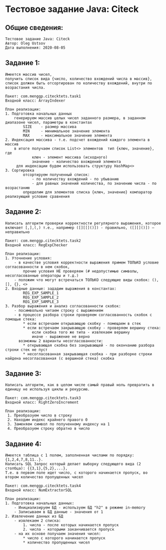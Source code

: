 # Тестовое задание Java: Citeck

Общие сведения:
-----------------
    Тестовое задание Java: Citeck 
    Автор: Oleg Ustsov
    Дата выполнения: 2020-08-05
    
Задание 1:
--------------------------------------
    Имеется массив чисел,
    получить список вида {число, количество вхождений числа в массив},
    список должен быть отсортирован по количеству вхождений, внутри по возрастания числа.

    Пакет: com.menggp.citecktets.task1
    Входной класс: ArrayIndexer

    План реализации:
    1. Подготовка начальных данных
        генерируем массив целых чисел заданного размера, в заданном диапазоне чисел, параметры в константах
            SIZE    - размер массива
            MIN     - минимальное значение элемента
            MAX     - максимальное значение элемента
    2. Индексация массива - т.е. подсчет вхождений каждого элемента в массив
        в итоге получаем список List<> элементов  тип {ключ, значение}, где
                ключ - элемент массива (исходного)
                значение - количество вхождений элемента
         для индексации будем использовать структуру HashMap<>
    3. Сортировка
            отсортируем полученный список:
                - по количеству вхождений - по убыванию
                - для равных значений количества, по значению числа - по возрастанию
            определим для элементов списка {ключ, значение} компаратор реализующий условие сравнения

Задание 2:
--------------------------------------
    Написать алгоритм проверки корректности регулярного выражения, которое включает [,],(,) т.е., например ([][[]()]) - правильно, ([][]()]) – неправильно

    Пакет: com.menggp.citecktets.task2
    Входной класс: RegExpChecker

    План реализации:
    1. Уточнение условия:
        - в качестве условия корректности выражения примем ТОЛЬКО условие согласованности в нем скобок,
            прочие условия НЕ проверяем (# недопустимые символы, несогласованные операторы и т.д.)
        - положим что могут встречаться ТОЛЬКО следующие виды скобок: (), [], {}, <>
    2. Входные данные: зададим выражения в константах:
            REG_EXP_SAMPLE_1
            REG_EXP_SAMPLE_2
            REG_EXP_SAMPLE_3
    3. Разбор выражения и анализ согласованности скобок:
        - посимвольно читаем строку с выражением
        - в процессе разбора строки проверяем согласованность скобок с помощью стека:
            * если встречаем открывающую скобку - помещаем в стек
            * если встречаем закрывающую скобку - проверяем вершину стека:
                если скобка того же типа - извлекаем вершину
                иначе - выражение не верно
          возможны 2 варианты несогласованности:
            * открывающая скобка без закрывающей - по окончанию разбора строки стек не пуст
            * несогласованная закрывающая скобка - при разборке строки найдена несогласованная (с вершиной стека) скобка

Задание 3:
--------------------------------------
    Написать алгоритм, как в целом числе самый правый ноль превратить в единицу не используя циклы и рекурсию.

    Пакет: com.menggp.citecktets.task3
    Входной класс: RightZeroIncrement

    План реализации:
     1. Преобразуем число в строку
     2. Находим индекс крайнего правого 0
     3. Заменяем символ по полученному индексу на 1
     4. Преобразуем строку обратно в число


Задание 4:
--------------------------------------
    Имеется таблица с 1 полем, заполненная числами по порядку: {1,2,4,7,8,11..}.
    Написать SQL Запрос который делает выборку следующего вида (2 столбца): {{3,1},{5,2},...},
    Т.е. в первом поле идет число, с которого начинается пропуск, во втором количество пропущенных чисел

    Пакет: com.menggp.citecktets.task4
    Входной класс: NumExtractorSQL

    План реализации:
    1. Подготовка начальных данных:
        - Инициализируем БД - используем БД "h2" в режиме in-memory
        - Записываем в БД данные - значения от 1
    2. Извлечение данных из БД
        - извлекаем 2 списка:
            1. числа - после которых начинается пропуск
            2. числа - которыми заканчивается пропуск
        - на их основе получаем значения чисел:
            * число с которого начинается пропуск
            * количество пропущенных чисел






